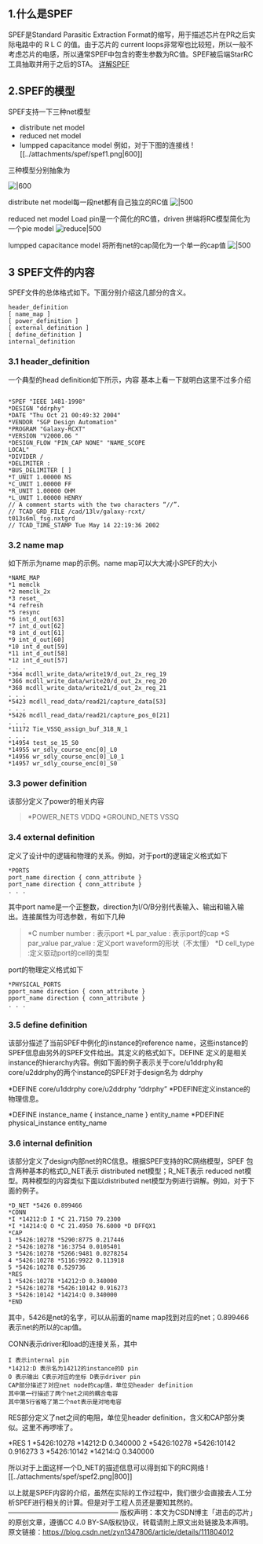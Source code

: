 ## 1.什么是SPEF
SPEF是Standard Parasitic Extraction Format的缩写，用于描述芯片在PR之后实际电路中的 R L C 的值。由于芯片的 current loops非常窄也比较短，所以一般不考虑芯片的电感，所以通常SPEF中包含的寄生参数为RC值。SPEF被后端StarRC工具抽取并用于之后的STA。
[ 详解SPEF](https://blog.csdn.net/zyn1347806/article/details/111804012)
## 2.SPEF的模型
SPEF支持一下三种net模型
- distribute net model        
- reduced net model
- lumpped capacitance model
例如，对于下图的连接线
![[../attachments/spef/spef1.png|600]]


三种模型分别抽象为

![|600](attachments/spef文件/93956dd9880005a8cc59449a32e1c709_MD5.png)

distribute net model每一段net都有自己独立的RC值
![|500](attachments/spef文件/168d9ecc95f4a14ef376f8c12376fbbb_MD5.png)

reduced net model  Load pin是一个简化的RC值，driven 拼端将RC模型简化为一个pie model
![reduce|500](attachments/spef文件/7b79379acf42bfa7e6203143bafa9053_MD5.png)


lumpped capacitance model  将所有net的cap简化为一个单一的cap值
![|500](attachments/spef文件/34890bf0cafec7fd6a04a3f0d909c1f7_MD5.png)


## 3 SPEF文件的内容
SPEF文件的总体格式如下。下面分别介绍这几部分的含义。
```
header_definition
[ name_map ]
[ power_definition ]
[ external_definition ]
[ define_definition ]
internal_definition
```

 

### 3.1 header_definition
一个典型的head definition如下所示，内容 基本上看一下就明白这里不过多介绍
```spef

*SPEF "IEEE 1481-1998"
*DESIGN "ddrphy"
*DATE "Thu Oct 21 00:49:32 2004"
*VENDOR "SGP Design Automation"
*PROGRAM "Galaxy-RCXT"
*VERSION "V2000.06 "
*DESIGN_FLOW "PIN_CAP NONE" "NAME_SCOPE
LOCAL"
*DIVIDER /
*DELIMITER :
*BUS_DELIMITER [ ]
*T_UNIT 1.00000 NS
*C_UNIT 1.00000 FF
*R_UNIT 1.00000 OHM
*L_UNIT 1.00000 HENRY
// A comment starts with the two characters “//”.
// TCAD_GRD_FILE /cad/13lv/galaxy-rcxt/
t013s6ml_fsg.nxtgrd
// TCAD_TIME_STAMP Tue May 14 22:19:36 2002
 ```

### 3.2 name  map
如下所示为name map的示例。name map可以大大减小SPEF的大小
```
*NAME_MAP
*1 memclk
*2 memclk_2x
*3 reset_
*4 refresh
*5 resync
*6 int_d_out[63]
*7 int_d_out[62]
*8 int_d_out[61]
*9 int_d_out[60]
*10 int_d_out[59]
*11 int_d_out[58]
*12 int_d_out[57]
. . .
*364 mcdll_write_data/write19/d_out_2x_reg_19
*366 mcdll_write_data/write20/d_out_2x_reg_20
*368 mcdll_write_data/write21/d_out_2x_reg_21
. . .
*5423 mcdll_read_data/read21/capture_data[53]
. . .
*5426 mcdll_read_data/read21/capture_pos_0[21]
. . .
*11172 Tie_VSSQ_assign_buf_318_N_1
. . .
*14954 test_se_15_S0
*14955 wr_sdly_course_enc[0]_L0
*14956 wr_sdly_course_enc[0]_L0_1
*14957 wr_sdly_course_enc[0]_S0
 ```

### 3.3 power definition
该部分定义了power的相关内容

>*POWER_NETS VDDQ
>*GROUND_NETS VSSQ
 
### 3.4 external definition
定义了设计中的逻辑和物理的关系。例如，对于port的逻辑定义格式如下
```
*PORTS
port_name direction { conn_attribute }
port_name direction { conn_attribute }
. . .
```
其中port name是一个正整数，direction为I/O/B分别代表输入、输出和输入输出。连接属性为可选参数，有如下几种

> *C number number : 表示port
> *L par_value : 表示port的cap
> *S par_value par_value : 定义port waveform的形状（不太懂）
> *D cell_type :定义驱动port的cell的类型

port的物理定义格式如下
```
*PHYSICAL_PORTS
pport_name direction { conn_attribute }
pport_name direction { conn_attribute }
. . .
```

### 3.5 define definition
该部分描述了当前SPEF中例化的instance的reference name，这些instance的SPEF信息由另外的SPEF文件给出。其定义的格式如下。DEFINE 定义的是相关instance的hierarchy内容。例如下面的例子表示关于core/u1ddrphy和core/u2ddrphy的两个instance的SPEF对于design名为 ddrphy

*DEFINE core/u1ddrphy core/u2ddrphy “ddrphy”
*PDEFINE定义instance的物理信息。

*DEFINE instance_name { instance_name } entity_name
*PDEFINE physical_instance entity_name
 

### 3.6  internal definition
该部分定义了design内部net的RC信息。根据SPEF支持的RC网络模型，SPEF 包含两种基本的格式D_NET表示 distributed net模型；R_NET表示 reduced net模型。两种模型的内容类似下面以distributed net模型为例进行讲解。例如，对于下面的例子。
```
*D_NET *5426 0.899466
*CONN
*I *14212:D I *C 21.7150 79.2300
*I *14214:Q O *C 21.4950 76.6000 *D DFFQX1
*CAP
1 *5426:10278 *5290:8775 0.217446
2 *5426:10278 *16:3754 0.0105401
3 *5426:10278 *5266:9481 0.0278254
4 *5426:10278 *5116:9922 0.113918
5 *5426:10278 0.529736
*RES
1 *5426:10278 *14212:D 0.340000
2 *5426:10278 *5426:10142 0.916273
3 *5426:10142 *14214:Q 0.340000
*END
```

其中，5426是net的名字，可以从前面的name map找到对应的net；0.899466表示net的所以的cap值。

CONN表示driver和load的连接关系，其中
```
I 表示internal pin
*14212:D 表示名为14212的instance的D pin
O 表示输出 C表示对应的坐标 D表示driver pin
CAP部分描述了对应net node的cap值，单位见header definition
其中第一行描述了两个net之间的耦合电容
其中第5行省略了第二个net表示是对地电容
```
 

RES部分定义了net之间的电阻，单位见header definition，含义和CAP部分类似。这里不再啰嗦了。

*RES
1 *5426:10278 *14212:D 0.340000
2 *5426:10278 *5426:10142 0.916273
3 *5426:10142 *14214:Q 0.340000

所以对于上面这样一个D_NET的描述信息可以得到如下的RC网络
![[../attachments/spef/spef2.png|800]]


以上就是SPEF内容的介绍，虽然在实际的工作过程中，我们很少会直接去人工分析SPEF进行相关的计算。但是对于工程人员还是要知其然的。
————————————————
版权声明：本文为CSDN博主「进击的芯片」的原创文章，遵循CC 4.0 BY-SA版权协议，转载请附上原文出处链接及本声明。
原文链接：https://blog.csdn.net/zyn1347806/article/details/111804012